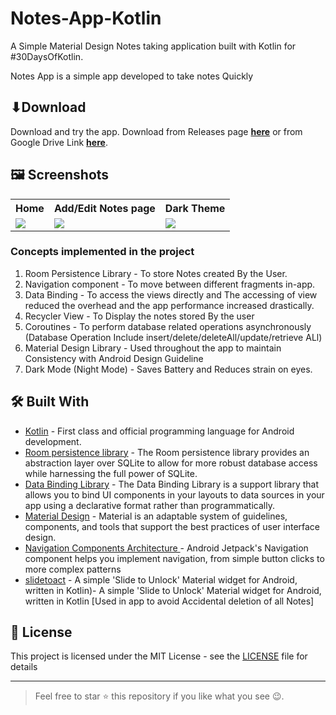 # Notes-App-Kotlin
A Simple Material Design Notes taking application built with Kotlin for #30DaysOfKotlin.

Notes App is a simple app developed to take notes Quickly

## ⬇Download 
Download and try the app. 
Download from Releases page [**here**](https://github.com/saif191020/Notes-App-Kotlin/releases/tag/v1.0) or from Google Drive Link [**here**](https://drive.google.com/file/d/1omcRq7qLMzuc71qEOID-bEoAy5peWw_K/view?usp=sharing).

## 🖼 Screenshots

<table style="width:100%">
  <tr>
    <th>Home</th>
    <th>Add/Edit Notes page</th>
    <th>Dark Theme</th>
  </tr>
  <tr>
    <td><img src="screenshots/Home.jpg"/></td> 
    <td><img src="screenshots/AddNotes.jpg"/></td>
    <td><img src="screenshots/DarkMode.jpg"/></td>
  </tr>
</table>

### Concepts implemented in the project
1. Room Persistence Library - To store Notes created By the User.
2. Navigation component - To move between different fragments in-app. 
3. Data Binding - To access the views directly and The accessing of view reduced the overhead and the app performance
increased drastically.
4. Recycler View - To Display the notes stored By the user
5. Coroutines - To  perform database related operations asynchronously (Database Operation Include insert/delete/deleteAll/update/retrieve ALl)
6. Material Design Library - Used throughout the app to maintain Consistency with Android Design Guideline 
7. Dark Mode (Night Mode) - Saves Battery and Reduces strain on eyes.



## 🛠 Built With 
- [Kotlin](https://kotlinlang.org/) - First class and official programming language for Android development.
- [Room persistence library](https://developer.android.com/topic/libraries/architecture/room) - The Room persistence library provides an abstraction layer over SQLite to allow for more robust database access while harnessing the full power of SQLite.
- [Data Binding Library](https://developer.android.com/topic/libraries/data-binding) - The Data Binding Library is a support library that allows you to bind UI components in your layouts to data sources in your app using a declarative format rather than programmatically.
- [Material Design](https://material.io/design/) - Material is an adaptable system of guidelines, components, and tools that support the best practices of user interface design.
- [Navigation Components Architecture ](https://developer.android.com/guide/navigation)- Android Jetpack's Navigation component helps you implement navigation, from simple button clicks to more complex patterns
- [slidetoact](https://github.com/cortinico/slidetoact) - A simple 'Slide to Unlock' Material widget for Android, written in Kotlin)- A simple 'Slide to Unlock' Material widget for Android, written in Kotlin [Used in app to avoid Accidental deletion of all Notes]


## 📃 License

This project is licensed under the MIT License - see the [LICENSE](LICENSE) file for details

***
> Feel free to star ⭐ this repository if you like what you see 😉.

